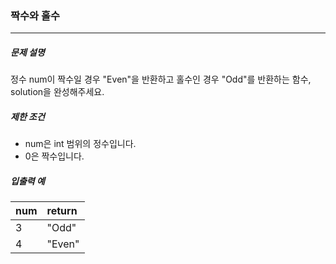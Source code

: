 ### 짝수와 홀수

***

##### 문제 설명

정수 num이 짝수일 경우 "Even"을 반환하고 홀수인 경우 "Odd"를 반환하는 함수, solution을 완성해주세요.   

##### 제한 조건

- num은 int 범위의 정수입니다.
- 0은 짝수입니다.
      
##### 입출력 예

| num | return | 
| :----- | :----- |
| 3 | "Odd" |
| 4 | "Even" |
